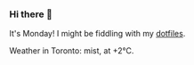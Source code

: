 ### Hi there :wave:

It's Monday! I might be fiddling with my [dotfiles](https://github.com/bewuethr/dotfiles).

Weather in Toronto: mist, at +2°C.
